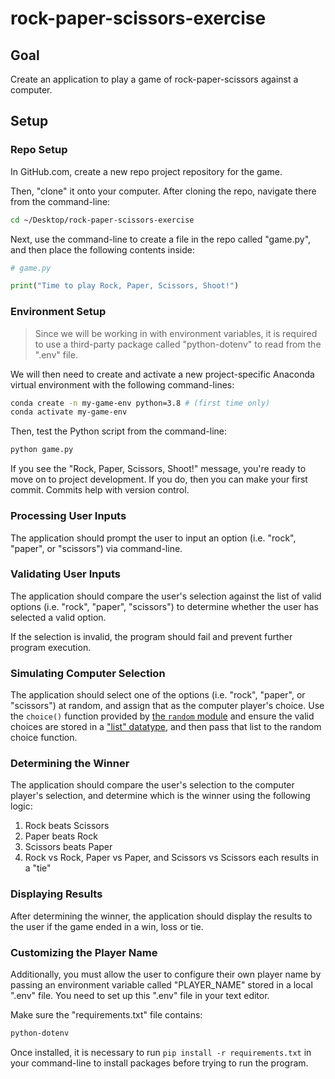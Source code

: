 # rock-paper-scissors-exercise

## Goal

Create an application to play a game of rock-paper-scissors against a computer.

## Setup

### Repo Setup

In GitHub.com, create a new repo project repository for the game.

Then, "clone" it onto your computer. After cloning the repo, navigate there from the command-line:

```sh
cd ~/Desktop/rock-paper-scissors-exercise
```

Next, use the command-line to create a file in the repo called "game.py", and then place the following contents inside:

```py
# game.py

print("Time to play Rock, Paper, Scissors, Shoot!")
```

### Environment Setup

> Since we will be working in with environment variables, it is required to use a third-party package called "python-dotenv" to read from the ".env" file.

We will then need to create and activate a new project-specific Anaconda virtual environment with the following command-lines:

```sh
conda create -n my-game-env python=3.8 # (first time only)
conda activate my-game-env
```

Then, test the Python script from the command-line:

```sh
python game.py
```

If you see the "Rock, Paper, Scissors, Shoot!" message, you're ready to move on to project development. If you do, then you can make your first commit. Commits help with version control.

### Processing User Inputs

The application should prompt the user to input an option (i.e. "rock", "paper", or "scissors") via command-line.

### Validating User Inputs

The application should compare the user's selection against the list of valid options (i.e. "rock", "paper", "scissors") to determine whether the user has selected a valid option.

If the selection is invalid, the program should fail and prevent further program execution.

### Simulating Computer Selection

The application should select one of the options (i.e. "rock", "paper", or "scissors") at random, and assign that as the computer player's choice. Use the `choice()` function provided by [the `random` module](/notes/python/modules/random.md) and ensure the valid choices are stored in a ["list" datatype](/notes/python/datatypes/lists.md), and then pass that list to the random choice function.

### Determining the Winner

The application should compare the user's selection to the computer player's selection, and determine which is the winner using the following logic:

  1. Rock beats Scissors
  2. Paper beats Rock
  3. Scissors beats Paper
  4. Rock vs Rock, Paper vs Paper, and Scissors vs Scissors each results in a "tie"

### Displaying Results

After determining the winner, the application should display the results to the user if the game ended in a win, loss or tie.

### Customizing the Player Name

Additionally, you must allow the user to configure their own player name by passing an environment variable called "PLAYER_NAME" stored in a local ".env" file. You need to set up this ".env" file in your text editor.

Make sure the "requirements.txt" file contains:

```sh
python-dotenv
```

Once installed, it is necessary to run `pip install -r requirements.txt` in your command-line to install packages before trying to run the program.


